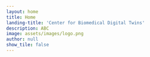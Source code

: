```yaml
---
layout: home
title: Home
landing-title: 'Center for Biomedical Digital Twins'
description: ABC
image: assets/images/logo.png
author: null
show_tile: false
---
```

